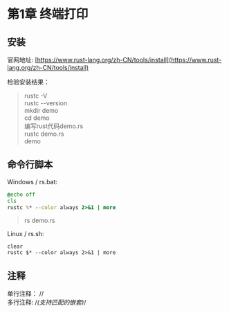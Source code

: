 
# 第1章 终端打印

## 安装

官网地址: [https://www.rust-lang.org/zh-CN/tools/install](https://www.rust-lang.org/zh-CN/tools/install)  

检验安装结果：
> rustc -V  
> rustc --version  
> mkdir demo  
> cd demo  
> 编写rust代码demo.rs  
> rustc demo.rs  
> demo  

## 命令行脚本

Windows / rs.bat:

```bat
@echo off
cls
rustc %* --color always 2>&1 | more
```

> rs demo.rs  

Linux / rs.sh:

```shell
clear
rustc $* --color always 2>&1 | more
```

## 注释

单行注释： //  
多行注释: /*(支持匹配的嵌套)*/
